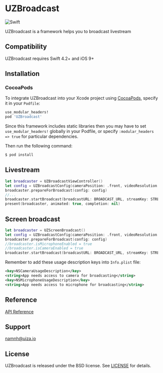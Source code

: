 # UZBroadcast
![Swift](https://img.shields.io/badge/%20in-swift%205.0-orange.svg)

UZBroadcast is a framework helps you to broadcast livestream

## Compatibility
UZBroadcast requires Swift 4.2+ and iOS 9+

## Installation

### CocoaPods
To integrate UZBroadcast into your Xcode project using [CocoaPods](http://cocoapods.org), specify it in your `Podfile`:

```ruby
use_modular_headers!
pod 'UZBroadcast'
```

Since this framework includes static libraries then you may have to set `use_modular_headers!` globally in your Podfile, or specify `:modular_headers => true` for particular dependencies.

Then run the following command:

```bash
$ pod install
```

## Livestream

```swift
let broadcaster = UZBroadcastViewController()
let config = UZBroadcastConfig(cameraPosition: .front, videoResolution: ._720, videoBitrate: ._3000, videoFPS: ._30, audioBitrate: ._128Kbps, audioSampleRate: ._44_1khz, adaptiveBitrate: true)
broadcaster.prepareForBroadcast(config: config)
//...
broadcaster.startBroadcast(broadcastURL: BROADCAST_URL, streamKey: STREAM_KEY)
present(broadcaster, animated: true, completion: nil)
```

## Screen broadcast

```swift
let broadcaster = UZScreenBroadcast()
let config = UZBroadcastConfig(cameraPosition: .front, videoResolution: ._720, videoBitrate: ._3000, videoFPS: ._30, audioBitrate: ._128Kbps, audioSampleRate: ._44_1khz, adaptiveBitrate: true)
broadcaster.prepareForBroadcast(config: config)
//broadcaster.isMicrophoneEnabled = true
//broadcaster.isCameraEnabled = true
broadcaster.startBroadcast(broadcastURL: BROADCAST_URL, streamKey: STREAM_KEY)
```

Remember to add these usage description keys into `Info.plist` file:
```xml
<key>NSCameraUsageDescription</key>
<string>App needs access to camera for broadcasting</string>
<key>NSMicrophoneUsageDescription</key>
<string>App needs access to microphone for broadcasting</string>
```

## Reference
[API Reference](https://uizaio.github.io/uiza-ios-broadcast-sdk/)

## Support
namnh@uiza.io

## License
UZBroadcast is released under the BSD license. See [LICENSE](https://github.com/uizaio/uiza-sdk-broadcast-ios/blob/master/LICENSE) for details.

